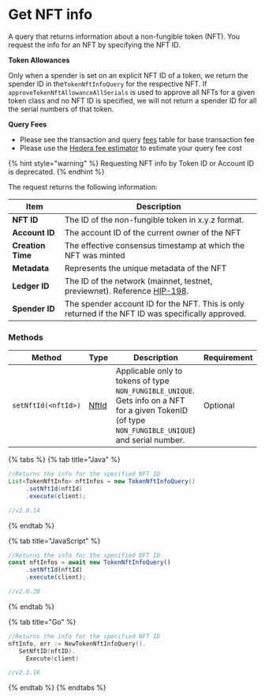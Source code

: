 # Get NFT info

A query that returns information about a non-fungible token (NFT). You request the info for an NFT by specifying the NFT ID.

**Token Allowances**

Only when a spender is set on an explicit NFT ID of a token, we return the spender ID in the`TokenNftInfoQuery` for the respective NFT. If `approveTokenNftAllowanceAllSerials` is used to approve all NFTs for a given token class and no NFT ID is specified, we will not return a spender ID for all the serial numbers of that token.

**Query Fees**

* Please see the transaction and query [fees](../../../networks/mainnet/fees/#transaction-and-query-fees) table for base transaction fee
* Please use the [Hedera fee estimator](https://hedera.com/fees) to estimate your query fee cost

{% hint style="warning" %}
Requesting NFT info by Token ID or Account ID is deprecated.
{% endhint %}

The request returns the following information:

| Item              | Description                                                                                                     |
| ----------------- | --------------------------------------------------------------------------------------------------------------- |
| **NFT ID**        | The ID of the non-fungible token in x.y.z format.                                                               |
| **Account ID**    | The account ID of the current owner of the NFT                                                                  |
| **Creation Time** | The effective consensus timestamp at which the NFT was minted                                                   |
| **Metadata**      | Represents the unique metadata of the NFT                                                                       |
| **Ledger ID**     | The ID of the network (mainnet, testnet, previewnet). Reference [HIP-198](https://hips.hedera.com/hip/hip-198). |
| **Spender ID**    | The spender account ID for the NFT. This is only returned if the NFT ID was specifically approved.              |

### Methods

<table><thead><tr><th width="235">Method</th><th width="75">Type</th><th width="308">Description</th><th>Requirement</th></tr></thead><tbody><tr><td><code>setNftId(&#x3C;nftId>)</code></td><td><a href="nft-id.md">NftId</a></td><td>Applicable only to tokens of type <code>NON_FUNGIBLE_UNIQUE</code>. Gets info on a NFT for a given TokenID (of type <code>NON_FUNGIBLE_UNIQUE</code>) and serial number.</td><td>Optional</td></tr></tbody></table>

{% tabs %}
{% tab title="Java" %}
```java
//Returns the info for the specified NFT ID
List<TokenNftInfo> nftInfos = new TokenNftInfoQuery()
     .setNftId(nftId)
     .execute(client);

//v2.0.14
```
{% endtab %}

{% tab title="JavaScript" %}
```javascript
//Returns the info for the specified NFT ID
const nftInfos = await new TokenNftInfoQuery()
     .setNftId(nftId)
     .execute(client);

//v2.0.28
```
{% endtab %}

{% tab title="Go" %}
```go
//Returns the info for the specified NFT ID
nftInfo, err := NewTokenNftInfoQuery().
   SetNftID(nftID).
	 Execute(client)

//v2.1.16
```
{% endtab %}
{% endtabs %}
